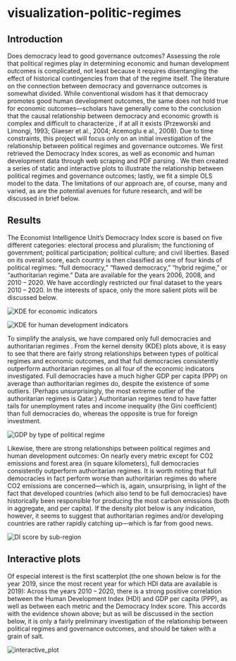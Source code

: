 # visualization-politic-regimes


## Introduction
Does democracy lead to good governance outcomes? Assessing the role that political regimes play in determining economic and human development outcomes is complicated, not least because it requires disentangling the effect of historical contingencies from that of the regime itself. The literature on the connection between democracy and governance outcomes is somewhat divided. While conventional wisdom has it that democracy promotes good human development outcomes, the same does not hold true for economic outcomes—scholars have generally come to the conclusion that the causal relationship between democracy and economic growth is complex and difficult to characterize , if at all it exists (Przeworski and Limongi, 1993; Glaeser et al., 2004; Acemoglu e al., 2008). Due to time constraints, this project will focus only on an initial investigation of the relationship between political regimes and governance outcomes. We first retrieved the Democracy Index scores, as well as economic and human development data through web scraping and PDF parsing . We then created a series of static and interactive plots to illustrate the relationship between political regimes and governance outcomes; lastly, we fit a simple OLS model to the data. The limitations of our approach are, of course, many and varied, as are the potential avenues for future research, and will be discussed in brief below. 

## Results
The Economist Intelligence Unit’s Democracy Index score is based on five different categories: electoral process and pluralism; the functioning of government; political participation; political culture; and civil liberties. Based on its overall score, each country is then classified as one of four kinds of political regimes: “full democracy,” “flawed democracy,” “hybrid regime,” or “authoritarian regime.” Data are available for the years 2006, 2008, and 2010 – 2020. We have accordingly restricted our final dataset to the years 2010 – 2020. In the interests of space, only the more salient plots will be discussed below. 

![KDE for economic indicators](https://user-images.githubusercontent.com/81766373/149034481-bf42fea6-150f-45cd-8ab0-41d2d9ac12e0.png)

![KDE for human development indicators](https://user-images.githubusercontent.com/81766373/149034565-f929fe3c-ce36-4ed1-9c8e-1963e1d16112.png)

To simplify the analysis, we have compared only full democracies and authoritarian regimes . From the kernel density (KDE) plots above, it is easy to see that there are fairly strong relationships between types of political regimes and economic outcomes, and that full democracies consistently outperform authoritarian regimes on all four of the economic indicators investigated. Full democracies have a much higher GDP per capita (PPP) on average than authoritarian regimes do, despite the existence of some outliers. (Perhaps unsurprisingly, the most extreme outlier of the authoritarian regimes is Qatar.) Authoritarian regimes tend to have fatter tails for unemployment rates and income inequality (the Gini coefficient) than full democracies do, whereas the opposite is true for foreign investment.

![GDP by type of political regime](https://user-images.githubusercontent.com/81766373/149034711-d59e7e94-12cb-478f-bcda-b9ba5f8371fa.png)

Likewise, there are strong relationships between political regimes and human development outcomes: On nearly every metric except for CO2 emissions and forest area (in square kilometers), full democracies consistently outperform authoritarian regimes. It is worth noting that full democracies in fact perform worse than authoritarian regimes do where CO2 emissions are concerned—which is, again, unsurprising, in light of the fact that developed countries (which also tend to be full democracies) have historically been responsible for producing the most carbon emissions (both in aggregate, and per capita). If the density plot below is any indication, however, it seems to suggest that authoritarian regimes and/or developing countries are rather rapidly catching up—which is far from good news.

![DI score by sub-region](https://user-images.githubusercontent.com/81766373/149034870-3e7380ac-6507-4c00-8ed0-039866c8a77e.png)

## Interactive plots
Of especial interest is the first scatterplot (the one shown below is for the year 2019, since the most recent year for which HDI data are available is 2019): Across the years 2010 – 2020, there is a strong positive correlation between the Human Development Index (HDI) and GDP per capita (PPP), as well as between each metric and the Democracy Index score. This accords with the evidence shown above; but as will be discussed in the section below, it is only a fairly preliminary investigation of the relationship between political regimes and governance outcomes, and should be taken with a grain of salt.

![interactive_plot](https://user-images.githubusercontent.com/81766373/149035002-872e3fdd-fa9d-427a-bae3-f113efcecf26.png)

